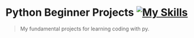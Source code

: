 # Python Beginner Projects [![My Skills](https://skillicons.dev/icons?i=py)](https://skillicons.dev)
>My fundamental projects for learning coding with py.
